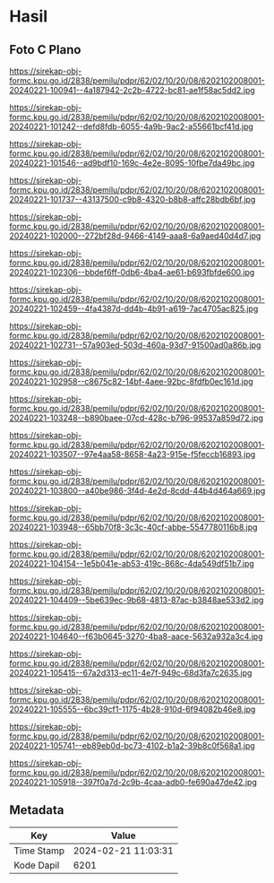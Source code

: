 # Hasil

## Foto C Plano

https://sirekap-obj-formc.kpu.go.id/2838/pemilu/pdpr/62/02/10/20/08/6202102008001-20240221-100941--4a187942-2c2b-4722-bc81-ae1f58ac5dd2.jpg

https://sirekap-obj-formc.kpu.go.id/2838/pemilu/pdpr/62/02/10/20/08/6202102008001-20240221-101242--defd8fdb-6055-4a9b-9ac2-a55661bcf41d.jpg

https://sirekap-obj-formc.kpu.go.id/2838/pemilu/pdpr/62/02/10/20/08/6202102008001-20240221-101546--ad9bdf10-169c-4e2e-8095-10fbe7da49bc.jpg

https://sirekap-obj-formc.kpu.go.id/2838/pemilu/pdpr/62/02/10/20/08/6202102008001-20240221-101737--43137500-c9b8-4320-b8b8-affc28bdb6bf.jpg

https://sirekap-obj-formc.kpu.go.id/2838/pemilu/pdpr/62/02/10/20/08/6202102008001-20240221-102000--272bf28d-9466-4149-aaa8-6a9aed40d4d7.jpg

https://sirekap-obj-formc.kpu.go.id/2838/pemilu/pdpr/62/02/10/20/08/6202102008001-20240221-102306--bbdef6ff-0db6-4ba4-ae61-b693fbfde600.jpg

https://sirekap-obj-formc.kpu.go.id/2838/pemilu/pdpr/62/02/10/20/08/6202102008001-20240221-102459--4fa4387d-dd4b-4b91-a619-7ac4705ac825.jpg

https://sirekap-obj-formc.kpu.go.id/2838/pemilu/pdpr/62/02/10/20/08/6202102008001-20240221-102731--57a903ed-503d-460a-93d7-91500ad0a86b.jpg

https://sirekap-obj-formc.kpu.go.id/2838/pemilu/pdpr/62/02/10/20/08/6202102008001-20240221-102958--c8675c82-14bf-4aee-92bc-8fdfb0ec161d.jpg

https://sirekap-obj-formc.kpu.go.id/2838/pemilu/pdpr/62/02/10/20/08/6202102008001-20240221-103248--b890baee-07cd-428c-b796-99537a859d72.jpg

https://sirekap-obj-formc.kpu.go.id/2838/pemilu/pdpr/62/02/10/20/08/6202102008001-20240221-103507--97e4aa58-8658-4a23-915e-f5feccb16893.jpg

https://sirekap-obj-formc.kpu.go.id/2838/pemilu/pdpr/62/02/10/20/08/6202102008001-20240221-103800--a40be986-3f4d-4e2d-8cdd-44b4d464a669.jpg

https://sirekap-obj-formc.kpu.go.id/2838/pemilu/pdpr/62/02/10/20/08/6202102008001-20240221-103948--65bb70f8-3c3c-40cf-abbe-5547780116b8.jpg

https://sirekap-obj-formc.kpu.go.id/2838/pemilu/pdpr/62/02/10/20/08/6202102008001-20240221-104154--1e5b041e-ab53-419c-868c-4da549df51b7.jpg

https://sirekap-obj-formc.kpu.go.id/2838/pemilu/pdpr/62/02/10/20/08/6202102008001-20240221-104409--5be639ec-9b68-4813-87ac-b3848ae533d2.jpg

https://sirekap-obj-formc.kpu.go.id/2838/pemilu/pdpr/62/02/10/20/08/6202102008001-20240221-104640--f63b0645-3270-4ba8-aace-5632a932a3c4.jpg

https://sirekap-obj-formc.kpu.go.id/2838/pemilu/pdpr/62/02/10/20/08/6202102008001-20240221-105415--67a2d313-ec11-4e7f-949c-68d3fa7c2635.jpg

https://sirekap-obj-formc.kpu.go.id/2838/pemilu/pdpr/62/02/10/20/08/6202102008001-20240221-105555--6bc39cf1-1175-4b28-910d-6f94082b46e8.jpg

https://sirekap-obj-formc.kpu.go.id/2838/pemilu/pdpr/62/02/10/20/08/6202102008001-20240221-105741--eb89eb0d-bc73-4102-b1a2-39b8c0f568a1.jpg

https://sirekap-obj-formc.kpu.go.id/2838/pemilu/pdpr/62/02/10/20/08/6202102008001-20240221-105918--397f0a7d-2c9b-4caa-adb0-fe690a47de42.jpg


## Metadata

| Key        | Value               |
| ---------- | ------------------- |
| Time Stamp | 2024-02-21 11:03:31 |
| Kode Dapil | 6201                |



